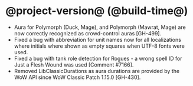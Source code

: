 # @project-version@ (@build-time@)

* Aura for Polymorph (Duck, Mage), and Polymorph (Mawrat, Mage) are now correctly recognized as crowd-control auras [GH-499].
* Fixed a bug with abbreviation for unit names now for all localizations where initials where shown as empty squares when UTF-8 fonts were used.
* Fixed a bug with tank role detection for Rogues - a wrong spell ID for Just a Flesh Wound was used [Comment #7166].
* Removed LibClassicDurations as aura durations are provided by the WoW API since WoW Classic Patch 1.15.0 [GH-430].
